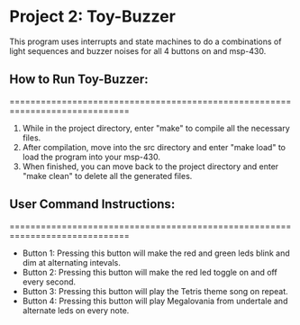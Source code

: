 Project 2: Toy-Buzzer
=============================================================================
This program uses interrupts and state machines to do a combinations of
light sequences and buzzer noises for all 4 buttons on and msp-430.

## How to Run Toy-Buzzer:
=============================================================================
1. While in the project directory, enter "make" to compile all the necessary
   files.
2. After compilation, move into the src directory and enter "make load" to
   load the program into your msp-430.
3. When finished, you can move back to the project directory and enter
   "make clean" to delete all the generated files.

## User Command Instructions:
=============================================================================
* Button 1: Pressing this button will make the red and green leds blink and
  dim at alternating intevals.
* Button 2: Pressing this button will make the red led toggle on and off
  every second.
* Button 3: Pressing this button will play the Tetris theme song on repeat.
* Button 4: Pressing this button will play Megalovania from undertale and
  alternate leds on every note.